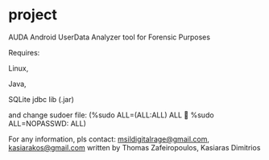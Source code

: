 project
=======
AUDA Android UserData Analyzer tool for Forensic Purposes

Requires:

Linux, 

Java, 

SQLite jdbc lib (.jar) 

and change sudoer file: (%sudo   ALL=(ALL:ALL) ALL       %sudo ALL=NOPASSWD: ALL)

For any information, pls contact: msildigitalrage@gmail.com, kasiarakos@gmail.com
written by Thomas Zafeiropoulos, Kasiaras Dimitrios
